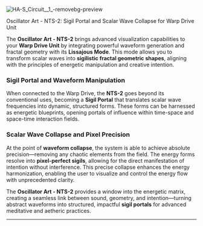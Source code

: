 
![HA-S_Circuit__1_-removebg-preview](https://github.com/user-attachments/assets/fb5c3c43-f512-4db0-98ea-05b3569988a0)

Oscillator Art - NTS-2: Sigil Portal and Scalar Wave Collapse for Warp Drive Unit

The **Oscillator Art - NTS-2** brings advanced visualization capabilities to your **Warp Drive Unit** by integrating powerful waveform generation and fractal geometry with its **Lissajous Mode**. This mode allows you to transform scalar waves into **sigilistic fractal geometric shapes**, aligning with the principles of energetic manipulation and creative intention.

### Sigil Portal and Waveform Manipulation

When connected to the Warp Drive, the **NTS-2** goes beyond its conventional uses, becoming a **Sigil Portal** that translates scalar wave frequencies into dynamic, structured forms. These forms can be harnessed as energetic blueprints, opening portals of influence within time-space and space-time interaction fields.

### Scalar Wave Collapse and Pixel Precision

At the point of **waveform collapse**, the system is able to achieve absolute precision—removing any chaotic elements from the field. The energy forms resolve into **pixel-perfect sigils**, allowing for the direct manifestation of intention without interference. This precise collapse enhances the energy harmonization, enabling the user to visualize and control the energy flow with unprecedented clarity.

The **Oscillator Art - NTS-2** provides a window into the energetic matrix, creating a seamless link between sound, geometry, and intention—turning abstract waveforms into structured, impactful **sigil portals** for advanced meditative and aetheric practices.

---
